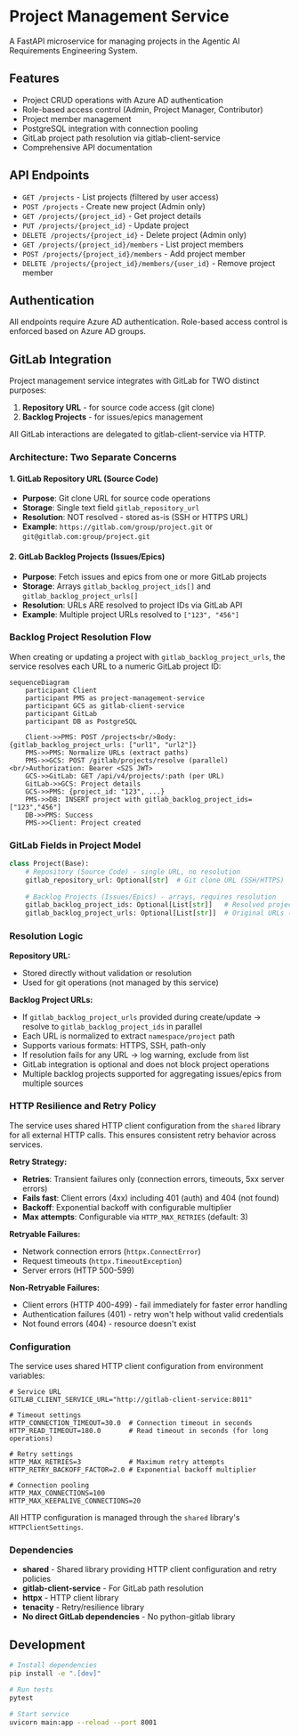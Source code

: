 # Project Management Service

A FastAPI microservice for managing projects in the Agentic AI Requirements Engineering System.

## Features

- Project CRUD operations with Azure AD authentication
- Role-based access control (Admin, Project Manager, Contributor)
- Project member management
- PostgreSQL integration with connection pooling
- GitLab project path resolution via gitlab-client-service
- Comprehensive API documentation

## API Endpoints

- `GET /projects` - List projects (filtered by user access)
- `POST /projects` - Create new project (Admin only)
- `GET /projects/{project_id}` - Get project details
- `PUT /projects/{project_id}` - Update project
- `DELETE /projects/{project_id}` - Delete project (Admin only)
- `GET /projects/{project_id}/members` - List project members
- `POST /projects/{project_id}/members` - Add project member
- `DELETE /projects/{project_id}/members/{user_id}` - Remove project member

## Authentication

All endpoints require Azure AD authentication. Role-based access control is enforced based on Azure AD groups.

## GitLab Integration

Project management service integrates with GitLab for TWO distinct purposes:
1. **Repository URL** - for source code access (git clone)
2. **Backlog Projects** - for issues/epics management

All GitLab interactions are delegated to gitlab-client-service via HTTP.

### Architecture: Two Separate Concerns

#### 1. GitLab Repository URL (Source Code)
- **Purpose**: Git clone URL for source code operations
- **Storage**: Single text field `gitlab_repository_url`
- **Resolution**: NOT resolved - stored as-is (SSH or HTTPS URL)
- **Example**: `https://gitlab.com/group/project.git` or `git@gitlab.com:group/project.git`

#### 2. GitLab Backlog Projects (Issues/Epics)
- **Purpose**: Fetch issues and epics from one or more GitLab projects
- **Storage**: Arrays `gitlab_backlog_project_ids[]` and `gitlab_backlog_project_urls[]`
- **Resolution**: URLs ARE resolved to project IDs via GitLab API
- **Example**: Multiple project URLs resolved to `["123", "456"]`

### Backlog Project Resolution Flow

When creating or updating a project with `gitlab_backlog_project_urls`, the service resolves each URL to a numeric GitLab project ID:

```mermaid
sequenceDiagram
    participant Client
    participant PMS as project-management-service
    participant GCS as gitlab-client-service
    participant GitLab
    participant DB as PostgreSQL

    Client->>PMS: POST /projects<br/>Body: {gitlab_backlog_project_urls: ["url1", "url2"]}
    PMS->>PMS: Normalize URLs (extract paths)
    PMS->>GCS: POST /gitlab/projects/resolve (parallel)<br/>Authorization: Bearer <S2S JWT>
    GCS->>GitLab: GET /api/v4/projects/:path (per URL)
    GitLab->>GCS: Project details
    GCS->>PMS: {project_id: "123", ...}
    PMS->>DB: INSERT project with gitlab_backlog_project_ids=["123","456"]
    DB->>PMS: Success
    PMS->>Client: Project created
```

### GitLab Fields in Project Model

```python
class Project(Base):
    # Repository (Source Code) - single URL, no resolution
    gitlab_repository_url: Optional[str]  # Git clone URL (SSH/HTTPS)
    
    # Backlog Projects (Issues/Epics) - arrays, requires resolution
    gitlab_backlog_project_ids: Optional[List[str]]   # Resolved project IDs: ["123", "456"]
    gitlab_backlog_project_urls: Optional[List[str]]  # Original URLs (normalized)
```

### Resolution Logic

**Repository URL:**
- Stored directly without validation or resolution
- Used for git operations (not managed by this service)

**Backlog Project URLs:**
- If `gitlab_backlog_project_urls` provided during create/update → resolve to `gitlab_backlog_project_ids` in parallel
- Each URL is normalized to extract `namespace/project` path
- Supports various formats: HTTPS, SSH, path-only
- If resolution fails for any URL → log warning, exclude from list
- GitLab integration is optional and does not block project operations
- Multiple backlog projects supported for aggregating issues/epics from multiple sources

### HTTP Resilience and Retry Policy

The service uses shared HTTP client configuration from the `shared` library for all external HTTP calls. This ensures consistent retry behavior across services.

**Retry Strategy:**
- **Retries**: Transient failures only (connection errors, timeouts, 5xx server errors)
- **Fails fast**: Client errors (4xx) including 401 (auth) and 404 (not found)
- **Backoff**: Exponential backoff with configurable multiplier
- **Max attempts**: Configurable via `HTTP_MAX_RETRIES` (default: 3)

**Retryable Failures:**
- Network connection errors (`httpx.ConnectError`)
- Request timeouts (`httpx.TimeoutException`)
- Server errors (HTTP 500-599)

**Non-Retryable Failures:**
- Client errors (HTTP 400-499) - fail immediately for faster error handling
- Authentication failures (401) - retry won't help without valid credentials
- Not found errors (404) - resource doesn't exist

### Configuration

The service uses shared HTTP client configuration from environment variables:

```env
# Service URL
GITLAB_CLIENT_SERVICE_URL="http://gitlab-client-service:8011"

# Timeout settings
HTTP_CONNECTION_TIMEOUT=30.0  # Connection timeout in seconds
HTTP_READ_TIMEOUT=180.0       # Read timeout in seconds (for long operations)

# Retry settings
HTTP_MAX_RETRIES=3            # Maximum retry attempts
HTTP_RETRY_BACKOFF_FACTOR=2.0 # Exponential backoff multiplier

# Connection pooling
HTTP_MAX_CONNECTIONS=100
HTTP_MAX_KEEPALIVE_CONNECTIONS=20
```

All HTTP configuration is managed through the `shared` library's `HTTPClientSettings`.

### Dependencies

- **shared** - Shared library providing HTTP client configuration and retry policies
- **gitlab-client-service** - For GitLab path resolution
- **httpx** - HTTP client library
- **tenacity** - Retry/resilience library
- **No direct GitLab dependencies** - No python-gitlab library

## Development

```bash
# Install dependencies
pip install -e ".[dev]"

# Run tests
pytest

# Start service
uvicorn main:app --reload --port 8001
```